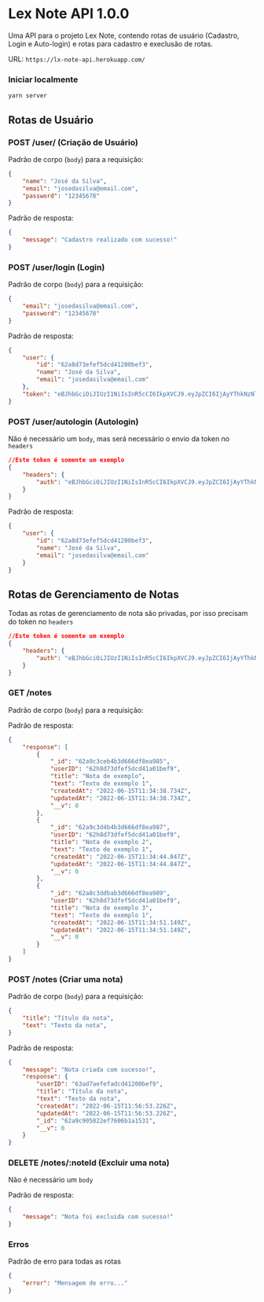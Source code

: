 # Lex Note API 1.0.0

Uma API para o projeto Lex Note, contendo rotas de usuário (Cadastro, Login e Auto-login) e rotas para cadastro e execlusão de rotas.

URL: `https://lx-note-api.herokuapp.com/`

### Iniciar localmente

```ssh
yarn server
```

## Rotas de Usuário

### POST /user/ (Criação de Usuário)

Padrão de corpo (`body`) para a requisição:

```json
{
    "name": "José da Silva",
    "email": "josedasilva@email.com",
    "password": "12345678"
}
```

Padrão de resposta:

```json
{
    "message": "Cadastro realizado com sucesso!"
}
```

### POST /user/login (Login)

Padrão de corpo (`body`) para a requisição:

```json
{
    "email": "josedasilva@email.com",
    "password": "12345678"
}
```

Padrão de resposta:

```json
{
	"user": {
		"id": "62a8d73efef5dcd41200bef3",
		"name": "José da Silva",
		"email": "josedasilva@email.com"
	},
	"token": "eBJhbGciOiJIUzI1NiIsInR5cCI6IkpXVCJ9.eyJpZCI6IjAyYThkNzNlZmVmNWRjZDQxMjAwYmVmOSIsIm5hbWUiOiJBbGV4IENvbmRlciIsImVtYWlsIjoiYWxleC52LmNvbmRlckBnbWFpbC5jb20iLCJpYXQiOjE2NTUyMzYxNTIsImV4cCI6MTY1NTI3OTM1Mn0.trsb8P58a6U5aTV7Xjf2x1fRIEHa81X-kEx7p_DEOPE"
}
```

### POST /user/autologin (Autologin)

Não é necessário um `body`, mas será necessário o envio da token no `headers`

```json
//Este token é somente um exemplo
{
	"headers": {
        "auth": "eBJhbGciOiJIUzI1NiIsInR5cCI6IkpXVCJ9.eyJpZCI6IjAyYThkNzNlZmVmNWRjZDQxMjAwYmVmOSIsIm5hbWUiOiJBbGV4IENvbmRlciIsImVtYWlsIjoiYWxleC52LmNvbmRlckBnbWFpbC5jb20iLCJpYXQiOjE2NTUyMzYxNTIsImV4cCI6MTY1NTI3OTM1Mn0.trsb8P58a6U5aTV7Xjf2x1fRIEHa81X-kEx7p_DEOPE",
    }
}
```

Padrão de resposta:

```json
{
	"user": {
		"id": "62a8d73efef5dcd41200bef3",
		"name": "José da Silva",
		"email": "josedasilva@email.com"
	}
}
```

## Rotas de Gerenciamento de Notas

Todas as rotas de gerenciamento de nota são privadas, por isso precisam do token no `headers`

```json
//Este token é somente um exemplo
{
	"headers": {
        "auth": "eBJhbGciOiJIUzI1NiIsInR5cCI6IkpXVCJ9.eyJpZCI6IjAyYThkNzNlZmVmNWRjZDQxMjAwYmVmOSIsIm5hbWUiOiJBbGV4IENvbmRlciIsImVtYWlsIjoiYWxleC52LmNvbmRlckBnbWFpbC5jb20iLCJpYXQiOjE2NTUyMzYxNTIsImV4cCI6MTY1NTI3OTM1Mn0.trsb8P58a6U5aTV7Xjf2x1fRIEHa81X-kEx7p_DEOPE",
    }
}
```

### GET /notes

Padrão de corpo (`body`) para a requisição:

Padrão de resposta:

```json
{
	"response": [
		{
			"_id": "62a9c3ceb4b3d666df8ea985",
			"userID": "62h8d73dfef5dcd41a01bef9",
			"title": "Nota de exemplo",
			"text": "Texto de exemplo 1",
			"createdAt": "2022-06-15T11:34:38.734Z",
			"updatedAt": "2022-06-15T11:34:38.734Z",
			"__v": 0
		},
		{
			"_id": "62a9c3d4b4b3d666df8ea987",
			"userID": "62h8d73dfef5dcd41a01bef9",
			"title": "Nota de exemplo 2",
			"text": "Texto de exemplo 1",
			"createdAt": "2022-06-15T11:34:44.847Z",
			"updatedAt": "2022-06-15T11:34:44.847Z",
			"__v": 0
		},
		{
			"_id": "62a8c3ddbab3d666df8ea989",
			"userID": "62h8d73dfef5dcd41a01bef9",
			"title": "Nota de exemplo 3",
			"text": "Texto de exemplo 1",
			"createdAt": "2022-06-15T11:34:51.149Z",
			"updatedAt": "2022-06-15T11:34:51.149Z",
			"__v": 0
		}
	]
}
```

### POST /notes (Criar uma nota)

Padrão de corpo (`body`) para a requisição:

```json
{
    "title": "Título da nota",
    "text": "Texto da nota",
}
```

Padrão de resposta:

```json
{
	"message": "Nota criada com sucesso!",
	"response": {
		"userID": "63ad7aefefadcd41200bef9",
		"title": "Título da nota",
		"text": "Texto da nota",
		"createdAt": "2022-06-15T11:56:53.226Z",
		"updatedAt": "2022-06-15T11:56:53.226Z",
		"_id": "62a9c905822ef7606b1a1531",
		"__v": 0
	}
}
```

### DELETE /notes/:noteId (Excluir uma nota)

Não é necessário um `body`

Padrão de resposta:

```json
{
	"message": "Nota foi excluida com sucesso!"
}
```

### Erros

Padrão de erro para todas as rotas

```json
{
	"error": "Mensagem de erro..."	
}
```
